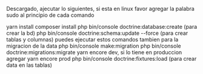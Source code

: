 Descargado, ajecutar lo siguientes, si esta en linux favor agregar la palabra sudo al principio de cada comando

yarn install
composer install
php bin/console doctrine:database:create (para crear la bd)
php bin/console doctrine:schema:update --force (para crear tablas y columnas)
puedes ejecutar estos comandos tambien para la migracion de la data php bin/console make:migration php bin/console doctrine:migrations:migrate
yarn encore dev, si lo tiene en produccion agregar yarn encore prod
php bin/console doctrine:fixtures:load (para crear data en las tablas)